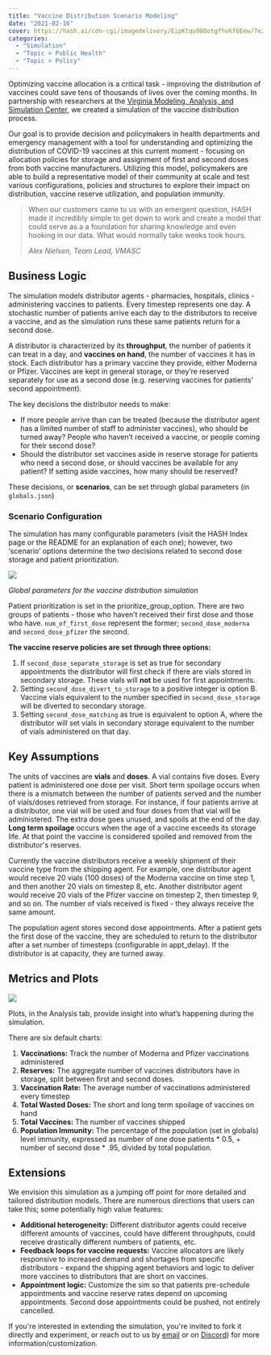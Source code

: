 ```yaml
---
title: "Vaccine Distribution Scenario Modeling"
date: "2021-02-16"
cover: https://hash.ai/cdn-cgi/imagedelivery/EipKtqu98OotgfhvKf6Eew/7e2fe056-2d1c-47a3-a0cf-a65f9436b700/public
categories: 
  - "Simulation"
  - "Topic > Public Health"
  - "Topic > Policy"
---
```


Optimizing vaccine allocation is a critical task - improving the distribution of vaccines could save tens of thousands of lives over the coming months. In partnership with researchers at the [Virginia Modeling, Analysis, and Simulation Center](https://www.odu.edu/vmasc), we created a simulation of the vaccine distribution process. 

Our goal is to provide decision and policymakers in health departments and emergency management with a tool for understanding and optimizing the distribution of COVID-19 vaccines at this current moment - focusing on allocation policies for storage and assignment of first and second doses from both vaccine manufacturers. Utilizing this model, policymakers are able to build a representative model of their community at scale and test various configurations, policies and structures to explore their impact on distribution, vaccine reserve utilization, and population immunity.

<blockquote><p>When our customers came to us with an emergent question, HASH made it incredibly simple to get down to work and create a model that could serve as a a foundation for sharing knowledge and even hooking in our data. What would normally take weeks took hours. </p><cite>Alex Nielsen, Team Lead, VMASC</cite></blockquote>

## Business Logic

The simulation models distributor agents - pharmacies, hospitals, clinics - administering vaccines to patients. Every timestep represents one day. A stochastic number of patients arrive each day to the distributors to receive a vaccine, and as the simulation runs these same patients return for a second dose.

A distributor is characterized by its **throughput**, the number of patients it can treat in a day, and **vaccines on hand**, the number of vaccines it has in stock. Each distributor has a primary vaccine they provide, either Moderna or Pfizer. Vaccines are kept in general storage, or they’re reserved separately for use as a second dose (e.g. reserving vaccines for patients' second appointment).

The key decisions the distributor needs to make:

- If more people arrive than can be treated (because the distributor agent has a limited number of staff to administer vaccines), who should be turned away? People who haven’t received a vaccine, or people coming for their second dose?
- Should the distributor set vaccines aside in reserve storage for patients who need a second dose, or should vaccines be available for any patient? If setting aside vaccines, how many should be reserved?

These decisions, or **scenarios**, can be set through global parameters (in `globals.json`)

### Scenario Configuration

The simulation has many configurable parameters (visit the HASH Index page or the README for an explanation of each one); however, two ‘scenario’ options determine the two decisions related to second dose storage and patient prioritization.

![](https://hash.ai/cdn-cgi/imagedelivery/EipKtqu98OotgfhvKf6Eew/922bded2-5267-4018-6825-5c76b934c900/public)

_Global parameters for the vaccine distribution simulation_

Patient prioritization is set in the prioritize_group_option. There are two groups of patients - those who haven’t received their first dose and those who have. `num_of_first_dose` represent the former; `second_dose_moderna` and `second_dose_pfizer` the second.

**The vaccine reserve policies are set through three options:**

1. If `second_dose_separate_storage` is set as true for secondary appointments the distributor will first check if there are vials stored in secondary storage. These vials will **not** be used for first appointments.
1. Setting `second_dose_divert_to_storage` to a positive integer is option B. Vaccine vials equivalent to the number specified in `second_dose_storage` will be diverted to secondary storage.
1. Setting `second_dose_matching` as true is equivalent to option A, where the distributor will set vials in secondary storage equivalent to the number of vials administered on that day.

## Key Assumptions

The units of vaccines are **vials** and **doses**. A vial contains five doses. Every patient is administered one dose per visit. Short term spoilage occurs when there is a mismatch between the number of patients served and the number of vials/doses retrieved from storage. For instance, if four patients arrive at a distributor, one vial will be used and four doses from that vial will be administered. The extra dose goes unused, and spoils at the end of the day. **Long term spoilage** occurs when the age of a vaccine exceeds its storage life. At that point the vaccine is considered spoiled and removed from the distributor's reserves.

Currently the vaccine distributors receive a weekly shipment of their vaccine type from the shipping agent. For example, one distributor agent would receive 20 vials (100 doses) of the Moderna vaccine on time step 1, and then another 20 vials on timestep 8, etc. Another distributor agent would receive 20 vials of the Pfizer vaccine on timestep 2, then timestep 9, and so on. The number of vials received is fixed - they always receive the same amount.

The population agent stores second dose appointments. After a patient gets the first dose of the vaccine, they are scheduled to return to the distributor after a set number of timesteps (configurable in appt_delay). If the distributor is at capacity, they are turned away.

## Metrics and Plots

![](https://hash.ai/cdn-cgi/imagedelivery/EipKtqu98OotgfhvKf6Eew/8db62d2a-9559-4b04-507a-05c34b004800/public)

Plots, in the Analysis tab, provide insight into what’s happening during the simulation. 

There are six default charts:

1. **Vaccinations:** Track the number of Moderna and Pfizer vaccinations administered
1. **Reserves:** The aggregate number of vaccines distributors have in storage, split between first and second doses.
1. **Vaccination Rate:** The average number of vaccinations administered every timestep
1. **Total Wasted Doses:** The short and long term spoilage of vaccines on hand
1. **Total Vaccines:** The number of vaccines shipped
1. **Population Immunity:** The percentage of the population (set in globals) level immunity, expressed as number of one dose patients * 0.5, + number of second dose * .95, divided by total population.

## Extensions

We envision this simulation as a jumping off point for more detailed and tailored distribution models. There are numerous directions that users can take this; some potentially high value features:

- **Additional heterogeneity:** Different distributor agents could receive different amounts of vaccines, could have different throughputs, could receive drastically different numbers of patients, etc.
- **Feedback loops for vaccine requests:** Vaccine allocators are likely responsive to increased demand and shortages from specific distributors - expand the shipping agent behaviors and logic to deliver more vaccines to distributors that are short on vaccines.
- **Appointment logic:** Customize the sim so that patients pre-schedule appointments and vaccine reserve rates depend on upcoming appointments. Second dose appointments could be pushed, not entirely cancelled.

If you're interested in extending the simulation, you're invited to fork it directly and experiment, or reach out to us by [email](support@hash.ai) or on [Discord](https://hash.ai/discord)) for more information/customization.
